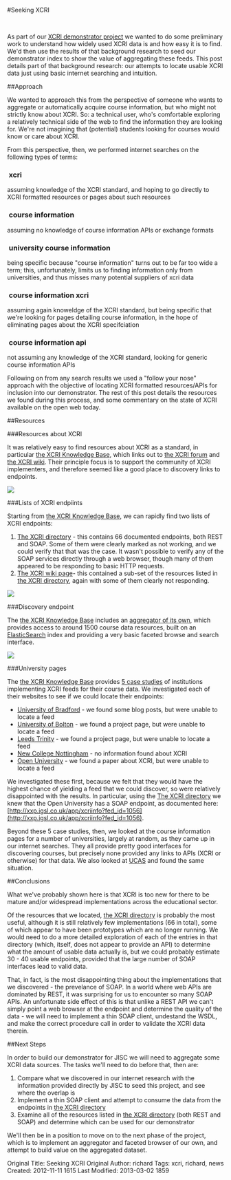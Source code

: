 #Seeking XCRI

<br>

As part of our [XCRI demonstrator project](http://cottagelabs.com/projects/xcri) we wanted to do some preliminary work to understand how widely used XCRI data is and how easy it is to find.  We'd then use the results of that background research to seed our demonstrator index to show the value of aggregating these feeds.  This post details part of that background research: our attempts to locate usable XCRI data just using basic internet searching and intuition.

##Approach

We wanted to approach this from the perspective of someone who wants to aggregate or automatically acquire course information, but who might not strictly know about XCRI.  So: a technical user, who's comfortable exploring a relatively technical side of the web to find the information they are looking for.  We're not imagining that (potential) students looking for courses would know or care about XCRI.

From this perspective, then, we performed internet searches on the following types of terms:

<div class="row-fluid">

<div class="span4">
<div class="alert alert-success">
<h3><i class="icon-search"></i>&nbsp;xcri</h3>
<p>assuming knowledge of the XCRI standard, and hoping to go directly to XCRI formatted resources or pages about such resources</p>
</div>
</div>

<div class="span4">
<div class="alert alert-success">
<h3><i class="icon-search"></i>&nbsp;course information</h3>
<p>assuming no knowledge of course information APIs or exchange formats</p>
</div>
</div>

<div class="span4">
<div class="alert alert-success">
<h3><i class="icon-search"></i>&nbsp;university course information</h3>
<p>being specific because "course information" turns out to be far too wide a term; this, unfortunately, limits us to finding information only from universities, and thus misses many potential suppliers of xcri data</p>
</div>
</div>

</div>
<div class="row-fluid">
<div class="span2"></div>

<div class="span4">
<div class="alert alert-success">
<h3><i class="icon-search"></i>&nbsp;course information xcri</h3>
<p>assuming again knoweldge of the XCRI standard, but being specific that we're looking for pages detailing course information, in the hope of eliminating pages about the XCRI specifciation</p>
</div>
</div>

<div class="span4">
<div class="alert alert-success">
<h3><i class="icon-search"></i>&nbsp;course information api</h3>
<p>not assuming any knowledge of the XCRI standard, looking for generic course information APIs</p>
</div>
</div>

</div>

Following on from any search results we used a "follow your nose" approach with the objective of locating XCRI formatted resources/APIs for inclusion into our demonstrator.  The rest of this post details the resources we found during this process, and some commentary on the state of XCRI available on the open web today.

##Resources

###Resources about XCRI

<div class="row-fluid">
<div class="span9">
<p>It was relatively easy to find resources about XCRI as a standard, in particular <a href="http://www.xcri.co.uk">the XCRI Knowledge Base</a>, which links out to <a href="http://www.xcri.org/forum/">the XCRI forum</a> and <a href="http://www.xcri.org/wiki/index.php/XCRI_Wiki">the XCRI wiki</a>.  Their principle focus is to support the community of XCRI implementers, and therefore seemed like a good place to discovery links to endpoints.</p></div>
<div class="span2"><a href="http://cottagelabs.com/media/xcri-knowledge-base.png"><img src="http://cottagelabs.com/media/xcri-knowledge-base.png" class="img thumbnail"></a></div>
</div>

###Lists of XCRI endpiints

<div class="row-fluid">
<div class="span9">
<p>Starting from <a href="http://www.xcri.co.uk">the XCRI Knowledge Base</a>, we can rapidly find two lists of XCRI endpoints:</p>

<ol>
<li><a href="http://xxp.igsl.co.uk/app/xcridirectory">The XCRI directory</a> - this contains 66 documented endpoints, both REST and SOAP.  Some of them were clearly marked as not working, and we could verify that that was the case.  It wasn't possible to verify any of the SOAP services directly through a web browser, though many of them appeared to be responding to basic HTTP requests.</li>

<li><a href="http://www.xcri.org/wiki/index.php/XCRI_Feeds">The XCRI wiki page</a>- this contained a sub-set of the resources listed in <a href="http://xxp.igsl.co.uk/app/xcridirectory">the XCRI directory</a>, again with some of them clearly not responding.</li>
</ol>
</div>
<div class="span2"><a href="http://cottagelabs.com/media/xcri-directory.png"><img src="http://cottagelabs.com/media/xcri-directory.png" class="img thumbnail"></a></div>
</div>

###Discovery endpoint

<div class="row-fluid">

<div class="span9">
<p>The <a href="http://www.xcri.co.uk">the XCRI Knowledge Base</a> includes an <a href="http://coursedata.k-int.com/discover/">aggregator of its own</a>, which provides access to around 1500 course data resources, built on an <a href="http://www.elasticsearch.org/">ElasticSearch</a> index and providing a very basic faceted browse and search interface.</p>
</div>
<div class="span2"><a href="http://cottagelabs.com/media/xcri-discovery.png"><img src="http://cottagelabs.com/media/xcri-discovery.png" class="img thumbnail"></a></div>
</div>

###University pages

The [the XCRI Knowledge Base](http://www.xcri.co.uk) provides [5 case studies](http://www.xcri.co.uk/h2-what-case-studies.html) of institutions implementing XCRI feeds for their course data.  We investigated each of their websites to see if we could locate their endpoints:

* [University of Bradford](http://www.bradford.ac.uk/external/) - we found some blog posts, but were unable to locate a feed
* [University of Bolton](http://www.bolton.ac.uk/) - we found a project page, but were unable to locate a feed
* [Leeds Trinity](http://www.leedstrinity.ac.uk/) - we found a project page, but were unable to locate a feed
* [New College Nottingham](http://www.ncn.ac.uk) - no information found about XCRI
* [Open University](www.open.ac.uk/) - we found a paper about XCRI, but were unable to locate a feed

We investigated these first, because we felt that they would have the highest chance of yielding a feed that we could discover, so were relatively disappointed with the results.  In particular, using the [The XCRI directory](http://xxp.igsl.co.uk/app/xcridirectory) we knew that the Open University has a SOAP endpoint, as documented here: [http://xxp.igsl.co.uk/app/xcriinfo?fed_id=1056](http://xxp.igsl.co.uk/app/xcriinfo?fed_id=1056).

Beyond these 5 case studies, then, we looked at the course information pages for a number of universities, largely at random, as they came up in our internet searches.  They all provide pretty good interfaces for discovering courses, but precisely none provided any links to APIs (XCRI or otherwise) for that data.  We also looked at [UCAS](http://www.ucas.ac.uk/) and found the same situation.

##Conclusions

What we've probably shown here is that XCRI is too new for there to be mature and/or widespread implementations across the educational sector.

Of the resources that we located, [the XCRI directory](http://xxp.igsl.co.uk/app/xcridirectory) is probably the most useful, although it is still relatively few implementations (66 in total), some of which appear to have been prototypes which are no longer running.  We would need to do a more detailed exploration of each of the entries in that directory (which, itself, does not appear to provide an API) to determine what the amount of usable data actually is, but we could probably estimate 30 - 40 usable endpoints, provided that the large number of SOAP interfaces lead to valid data.

That, in fact, is the most disappointing thing about the implementations that we discovered - the prevelance of SOAP.  In a world where web APIs are dominated by REST, it was surprising for us to encounter so many SOAP APIs.  An unfortunate side effect of this is that unlike a REST API we can't simply point a web browser at the endpoint and determine the quality of the data - we will need to implement a thin SOAP client, undestand the WSDL, and make the correct procedure call in order to validate the XCRI data therein.

##Next Steps

In order to build our demonstrator for JISC we will need to aggregate some XCRI data sources.  The tasks we'll need to do before that, then are:

1. Compare what we discovered in our internet research with the information provided directly by JISC to seed this project, and see where the overlap is
2. Implement a thin SOAP client and attempt to consume the data from the endpoints in [the XCRI directory](http://xxp.igsl.co.uk/app/xcridirectory)
3. Examine all of the resources listed in [the XCRI directory](http://xxp.igsl.co.uk/app/xcridirectory) (both REST and SOAP) and determine which can be used for our demonstrator

We'll then be in a position to move on to the next phase of the project, which is to implement an aggregator and faceted browser of our own, and attempt to build value on the aggregated dataset.



Original Title: Seeking XCRI
Original Author: richard
Tags: xcri, richard, news
Created: 2012-11-11 1615
Last Modified: 2013-03-02 1859
